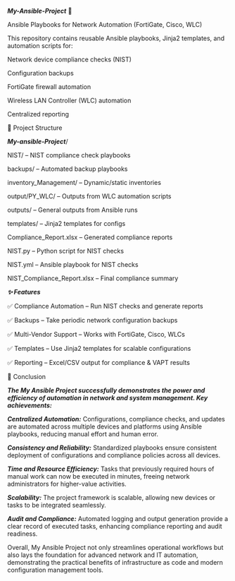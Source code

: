 ***My-Ansible-Project*** 🚀

Ansible Playbooks for Network Automation (FortiGate, Cisco, WLC)

This repository contains reusable Ansible playbooks, Jinja2 templates, and automation scripts for:

Network device compliance checks (NIST)

Configuration backups

FortiGate firewall automation

Wireless LAN Controller (WLC) automation

Centralized reporting

📂 Project Structure

***My-ansible-Project***/

NIST/ – NIST compliance check playbooks

backups/ – Automated backup playbooks

inventory_Management/ – Dynamic/static inventories

output/PY_WLC/ – Outputs from WLC automation scripts

outputs/ – General outputs from Ansible runs

templates/ – Jinja2 templates for configs

Compliance_Report.xlsx – Generated compliance reports

NIST.py – Python script for NIST checks

NIST.yml – Ansible playbook for NIST checks

NIST_Compliance_Report.xlsx – Final compliance summary

***✨ Features***

✅ Compliance Automation – Run NIST checks and generate reports

✅ Backups – Take periodic network configuration backups

✅ Multi-Vendor Support – Works with FortiGate, Cisco, WLCs

✅ Templates – Use Jinja2 templates for scalable configurations

✅ Reporting – Excel/CSV output for compliance & VAPT results

📌 Conclusion

***The My Ansible Project successfully demonstrates the power and efficiency of automation in network and system management. Key achievements:***

***Centralized Automation:*** Configurations, compliance checks, and updates are automated across multiple devices and platforms using Ansible playbooks, reducing manual effort and human error.

***Consistency and Reliability:*** Standardized playbooks ensure consistent deployment of configurations and compliance policies across all devices.

***Time and Resource Efficiency:*** Tasks that previously required hours of manual work can now be executed in minutes, freeing network administrators for higher-value activities.

***Scalability:*** The project framework is scalable, allowing new devices or tasks to be integrated seamlessly.

***Audit and Compliance:*** Automated logging and output generation provide a clear record of executed tasks, enhancing compliance reporting and audit readiness.

Overall, My Ansible Project not only streamlines operational workflows but also lays the foundation for advanced network and IT automation, demonstrating the practical benefits of infrastructure as code and modern configuration management tools.
